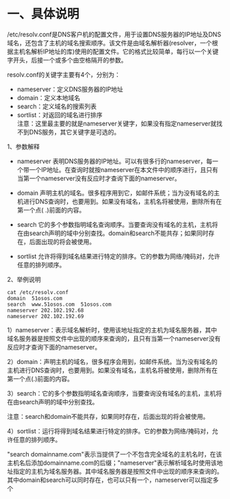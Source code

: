 一、具体说明
===
/etc/resolv.conf是DNS客户机的配置文件，用于设置DNS服务器的IP地址及DNS域名，还包含了主机的域名搜索顺序。该文件是由域名解析器(resolver，一个根据主机名解析IP地址的库)使用的配置文件。它的格式比较简单，每行以一个关键字开头，后接一个或多个由空格隔开的参数。

resolv.conf的关键字主要有4个，分别为：
- nameserver：定义DNS服务器的IP地址
- domain：定义本地域名
- search：定义域名的搜索列表
- sortlist：对返回的域名进行排序  
注意：这里最主要的就是nameserver关键字，如果没有指定nameserver就找不到DNS服务，其它关键字是可选的。

1、参数解释

- nameserver
表明DNS服务器的IP地址。可以有很多行的nameserver，每一个带一个IP地址。在查询时就按nameserver在本文件中的顺序进行，且只有当第一个nameserver没有反应时才查询下面的nameserver。

- domain
声明主机的域名。很多程序用到它，如邮件系统；当为没有域名的主机进行DNS查询时，也要用到。如果没有域名，主机名将被使用，删除所有在第一个点( .)前面的内容。

- search
它的多个参数指明域名查询顺序。当要查询没有域名的主机，主机将在由search声明的域中分别查找。domain和search不能共存；如果同时存在，后面出现的将会被使用。

- sortlist
允许将得到域名结果进行特定的排序。它的参数为网络/掩码对，允许任意的排列顺序。

2、举例说明
```
cat /etc/resolv.conf
domain  51osos.com
search  www.51osos.com  51osos.com
nameserver 202.102.192.68
nameserver 202.102.192.69
```
1）nameserver：表示域名解析时，使用该地址指定的主机为域名服务器，其中域名服务器是按照文件中出现的顺序来查询的，且只有当第一个nameserver没有反应时才查询下面的nameserver。

2）domain：声明主机的域名，很多程序会用到，如邮件系统。当为没有域名的主机进行DNS查询时，也要用到。如果没有域名，主机名将被使用，删除所有在第一个点(.)前面的内容。

3）search：它的多个参数指明域名查询顺序，当要查询没有域名的主机，主机将在由search声明的域中分别查找。

注意：search和domain不能共存，如果同时存在，后面出现的将会被使用。

4）sortlist：运行将得到域名结果进行特定的排序。它的参数为网络/掩码对，允许任意的排列顺序。

"search domainname.com"表示当提供了一个不包含完全域名的主机名时，在该主机名后添加domainname.com的后缀；"nameserver"表示解析域名时使用该地址指定的主机为域名服务器。其中域名服务器是按照文件中出现的顺序来查询的。其中domain和search可以同时存在，也可以只有一个，nameserver可以指定多个
